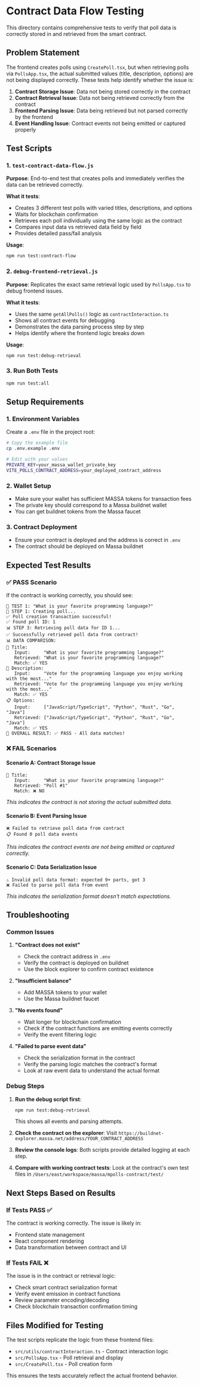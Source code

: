 # Contract Data Flow Testing

This directory contains comprehensive tests to verify that poll data is correctly stored in and retrieved from the smart contract.

## Problem Statement

The frontend creates polls using `CreatePoll.tsx`, but when retrieving polls via `PollsApp.tsx`, the actual submitted values (title, description, options) are not being displayed correctly. These tests help identify whether the issue is:

1. **Contract Storage Issue**: Data not being stored correctly in the contract
2. **Contract Retrieval Issue**: Data not being retrieved correctly from the contract
3. **Frontend Parsing Issue**: Data being retrieved but not parsed correctly by the frontend
4. **Event Handling Issue**: Contract events not being emitted or captured properly

## Test Scripts

### 1. `test-contract-data-flow.js`
**Purpose**: End-to-end test that creates polls and immediately verifies the data can be retrieved correctly.

**What it tests**:
- Creates 3 different test polls with varied titles, descriptions, and options
- Waits for blockchain confirmation
- Retrieves each poll individually using the same logic as the contract
- Compares input data vs retrieved data field by field
- Provides detailed pass/fail analysis

**Usage**:
```bash
npm run test:contract-flow
```

### 2. `debug-frontend-retrieval.js`
**Purpose**: Replicates the exact same retrieval logic used by `PollsApp.tsx` to debug frontend issues.

**What it tests**:
- Uses the same `getAllPolls()` logic as `contractInteraction.ts`
- Shows all contract events for debugging
- Demonstrates the data parsing process step by step
- Helps identify where the frontend logic breaks down

**Usage**:
```bash
npm run test:debug-retrieval
```

### 3. Run Both Tests
```bash
npm run test:all
```

## Setup Requirements

### 1. Environment Variables
Create a `.env` file in the project root:

```bash
# Copy the example file
cp .env.example .env

# Edit with your values
PRIVATE_KEY=your_massa_wallet_private_key
VITE_POLLS_CONTRACT_ADDRESS=your_deployed_contract_address
```

### 2. Wallet Setup
- Make sure your wallet has sufficient MASSA tokens for transaction fees
- The private key should correspond to a Massa buildnet wallet
- You can get buildnet tokens from the Massa faucet

### 3. Contract Deployment
- Ensure your contract is deployed and the address is correct in `.env`
- The contract should be deployed on Massa buildnet

## Expected Test Results

### ✅ **PASS Scenario**
If the contract is working correctly, you should see:

```
🧪 TEST 1: "What is your favorite programming language?"
📝 STEP 1: Creating poll...
✅ Poll creation transaction successful!
✅ Found poll ID: 1
📊 STEP 3: Retrieving poll data for ID 1...
✅ Successfully retrieved poll data from contract!
📊 DATA COMPARISON:
📝 Title:
   Input:     "What is your favorite programming language?"
   Retrieved: "What is your favorite programming language?"
   Match: ✅ YES
📄 Description:
   Input:     "Vote for the programming language you enjoy working with the most..."
   Retrieved: "Vote for the programming language you enjoy working with the most..."
   Match: ✅ YES
📋 Options:
   Input:     ["JavaScript/TypeScript", "Python", "Rust", "Go", "Java"]
   Retrieved: ["JavaScript/TypeScript", "Python", "Rust", "Go", "Java"]
   Match: ✅ YES
🎯 OVERALL RESULT: ✅ PASS - All data matches!
```

### ❌ **FAIL Scenarios**

#### Scenario A: Contract Storage Issue
```
📝 Title:
   Input:     "What is your favorite programming language?"
   Retrieved: "Poll #1"
   Match: ❌ NO
```
*This indicates the contract is not storing the actual submitted data.*

#### Scenario B: Event Parsing Issue
```
❌ Failed to retrieve poll data from contract
📋 Found 0 poll data events
```
*This indicates the contract events are not being emitted or captured correctly.*

#### Scenario C: Data Serialization Issue
```
⚠️ Invalid poll data format: expected 9+ parts, got 3
❌ Failed to parse poll data from event
```
*This indicates the serialization format doesn't match expectations.*

## Troubleshooting

### Common Issues

1. **"Contract does not exist"**
   - Check the contract address in `.env`
   - Verify the contract is deployed on buildnet
   - Use the block explorer to confirm contract existence

2. **"Insufficient balance"**
   - Add MASSA tokens to your wallet
   - Use the Massa buildnet faucet

3. **"No events found"**
   - Wait longer for blockchain confirmation
   - Check if the contract functions are emitting events correctly
   - Verify the event filtering logic

4. **"Failed to parse event data"**
   - Check the serialization format in the contract
   - Verify the parsing logic matches the contract's format
   - Look at raw event data to understand the actual format

### Debug Steps

1. **Run the debug script first**:
   ```bash
   npm run test:debug-retrieval
   ```
   This shows all events and parsing attempts.

2. **Check the contract on the explorer**:
   Visit `https://buildnet-explorer.massa.net/address/YOUR_CONTRACT_ADDRESS`

3. **Review the console logs**:
   Both scripts provide detailed logging at each step.

4. **Compare with working contract tests**:
   Look at the contract's own test files in `/Users/east/workspace/massa/mpolls-contract/test/`

## Next Steps Based on Results

### If Tests PASS ✅
The contract is working correctly. The issue is likely in:
- Frontend state management
- React component rendering
- Data transformation between contract and UI

### If Tests FAIL ❌
The issue is in the contract or retrieval logic:
- Check smart contract serialization format
- Verify event emission in contract functions
- Review parameter encoding/decoding
- Check blockchain transaction confirmation timing

## Files Modified for Testing

The test scripts replicate the logic from these frontend files:
- `src/utils/contractInteraction.ts` - Contract interaction logic
- `src/PollsApp.tsx` - Poll retrieval and display
- `src/CreatePoll.tsx` - Poll creation form

This ensures the tests accurately reflect the actual frontend behavior.